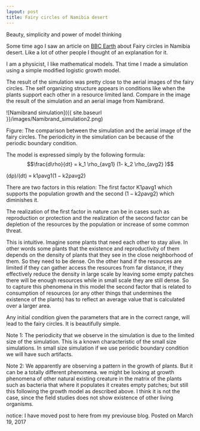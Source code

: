 ```yaml
---
layout: post
title: Fairy circles of Namibia desert
---
```

Beauty, simplicity and power of model thinking


<script type="text/x-mathjax-config">
  MathJax.Hub.Config({tex2jax: {inlineMath: [['$','$'], ['\\(','\\)']]}});
</script>
<script src="https://cdn.mathjax.org/mathjax/latest/MathJax.js?config=TeX-AMS-MML_HTMLorMML" type="text/javascript"></script>


Some time ago I saw an article on [BBC Earth](http://www.bbc.com/earth/story/20140916-mystery-fairy-circles-defy-explanation) about Fairy circles in Namibia desert.
Like a lot of other people I thought of an explanation for it.

I am a physicist, I like mathematical models. That time I made a simulation using a simple modified logistic growth model.

The result of the simulation was pretty close to the aerial images of the fairy circles. The self organizing structure appears in conditions like when the plants support each other in a resource limited land. Compare in the image the result of the simulation and an aerial image from Namibrand.

![Namibrand simulation]({{ site.baseurl }}/images/Namibrand_simulation2.png)



Figure: The comparison between the simulation and the aerial image of the fairy circles. The periodicity in the simulation can be because of the periodic boundary condition.

The model is expressed simply by the following formula:
$$\frac{d\rho}{dt}  = k_1 \rho_{avg1} (1- k_2 \rho_{avg2} )$$

(dρ)/(dt) = k1ρavg1(1 − k2ρavg2)

There are two factors in this relation: The first factor K1ρavg1 which supports the population growth and the second (1 − k2ρavg2) which diminishes it.

The realization of the first factor in nature can be in cases such as reproduction or protection and the realization of the second factor can be depletion of the resources by the population or increase of some common threat.

This is intuitive. Imagine some plants that need each other to stay alive. In other words some plants that the existence and reproductivity of them depends on the density of plants that they see in the close neighborhood of them. So they need to be dense. On the other hand if the resources are limited if they can gather access the resources from far distance, if they effectively reduce the density in large scale by leaving some empty patches there will be enough resources while in small scale they are still dense. So to capture this phenomena in this model the second factor that is related to consumption of resources (or any other things that undermines the existence of the plants) has to reflect an average value that is calculated over a larger area.

Any initial condition given the parameters that are in the correct range, will lead to the fairy circles. It is beautifully simple.

Note 1: The periodicity that we observe in the simulation is due to the limited size of the simulation. This is a known characteristic of the small size simulations. In small size simulation if we use periodic boundary condition we will have such artifacts.

Note 2: We apparently are observing a pattern in the growth of plants. But it can be a totally different phenomena. we might be looking at growth phenomena of other natural existing creature in the matrix of the plants such as bacteria that where it populates it creates empty patches; but still this following the growth model as described above. I think it is not the case, since the field studies does not show existence of other living organisms.

notice: I have moved post to here from my previouse blog. Posted on March 19, 2017
